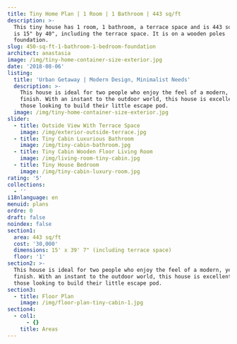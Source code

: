 ```yaml
---
title: Tiny Home Plan | 1 Room | 1 Bathroom | 443 sq/ft
description: >-
  This tiny house has 1 room, 1 bathroom, a terrace space and is 443 sq/ft. It
  is 15" by 40", including the terrace space. It is on a wooden poles
  foundation.
slug: 450-sq-ft-1-bathroom-1-bedroom-foundation
architect: anastasia
image: /img/tiny-home-container-size-exterior.jpg
date: '2018-08-06'
listing:
  title: 'Urban Getaway | Modern Design, Minimalist Needs'
  description: >-
    This house is ideal for two people who enjoy the feel of a modern, yet warm
    finish. With an instant to the outdoor world, this house is excellent for
    those looking to build their little escape pod.
  image: /img/tiny-home-container-size-exterior.jpg
slider:
  - title: Outside View With Terrace Space
    image: /img/exterior-outside-terrace.jpg
  - title: Tiny Cabin Luxurious Bathroom
    image: /img/tiny-cabin-bathroom.jpg
  - title: Tiny Cabin Wooden Floor Living Room
    image: /img/living-room-tiny-cabin.jpg
  - title: Tiny House Bedroom
    image: /img/tiny-cabin-luxury-room.jpg
rating: '5'
collections:
  - ''
i18nlanguage: en
menuid: plans
ordre: 0
draft: false
noindex: false
section1:
  area: 443 sq/ft
  cost: '30,000'
  dimensions: 15' x 39' 7" (including terrace space)
  floor: '1'
section2: >-
  This house is ideal for two people who enjoy the feel of a modern, yet warm
  finish. With an instant to the outdoor world, this house is excellent for
  those looking to build their little escape pod.
section3:
  - title: Floor Plan
    image: /img/floor-plan-tiny-cabin-1.jpg
section4:
  - col1:
      - {}
    title: Areas
---
```


